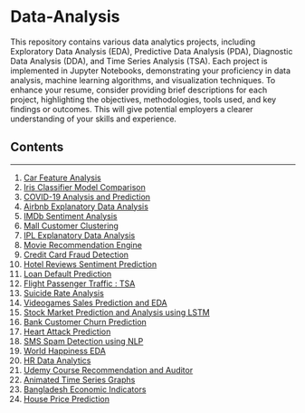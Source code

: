# Data-Analysis
This repository contains various data analytics projects, including Exploratory Data Analysis (EDA), Predictive Data Analysis (PDA), Diagnostic Data Analysis (DDA), and Time Series Analysis (TSA).
Each project is implemented in Jupyter Notebooks, demonstrating your proficiency in data analysis, machine learning algorithms, and visualization techniques.
To enhance your resume, consider providing brief descriptions for each project, highlighting the objectives, methodologies, tools used, and key findings or outcomes. This will give potential employers a clearer understanding of your skills and experience.
## Contents

<hr>

<ol>
  <li><a href="https://github.com/IshanGupta09/Data-Analysis/blob/main/Car_Features_Analysis.ipynb"> Car Feature Analysis</a></li>
  <li><a href="https://github.com/IshanGupta09/Data-Analysis/blob/main/Iris_Classifier_Model_Comparison.ipynb"> Iris Classifier Model Comparison</a></li>
  <li><a href="https://github.com/IshanGupta09/Data-Analysis/blob/main/COVID_19_Analysis_and_Prediction.ipynb">COVID-19 Analysis and Prediction</a></li>
  <li><a href="https://github.com/IshanGupta09/Data-Analysis/blob/main/AirBNB_EDA.ipynb">Airbnb Explanatory Data Analysis</a></li>
  <li><a href="https://github.com/IshanGupta09/Data-Analysis/blob/main/IMDb_Sentiment_Analysis.ipynb">IMDb Sentiment Analysis</a></li>
  <li><a href="https://github.com/IshanGupta09/Data-Analysis/blob/main/Mall_Customers_CLustering.ipynb">Mall Customer Clustering</a></li>
  <li><a href="https://github.com/IshanGupta09/Data-Analysis/blob/main/IPL_EDA.ipynb">IPL Explanatory Data Analysis</a></li>
  <li><a href="https://github.com/IshanGupta09/Data-Analysis/blob/main/Movie_Recommendation_Engine.ipynb">Movie Recommendation Engine</a></li>
  <li><a href="https://github.com/IshanGupta09/Data-Analysis/blob/main/Credit_Card_Fraud_Detection.ipynb">Credit Card Fraud Detection</a></li>
  <li><a href="https://github.com/IshanGupta09/Data-Analysis/blob/main/Hotel_Reviews_Sentiment_Prediction.ipynb">Hotel Reviews Sentiment Prediction</a></li>
  <li><a href="https://github.com/IshanGupta09/Data-Analysis/blob/main/Loan_Default_Prediction.ipynb">Loan Default Prediction</a></li>
  <li><a href="https://github.com/IshanGupta09/Data-Analysis/blob/main/Airlines_Passenger_Traffic_TSA.ipynb">Flight Passenger Traffic : TSA</a></li>
  <li><a href="https://github.com/IshanGupta09/Data-Analysis/blob/main/Suicide_Rate_Analysis.ipynbb">Suicide Rate Analysis</a></li>
  <li><a href="https://github.com/IshanGupta09/Data-Analysis/blob/main/Video_Games_Sale_Prediction_and_EDA.ipynb">Videogames Sales Prediction and EDA</a></li>
  <li><a href="https://github.com/IshanGupta09/Data-Analysis/blob/main/Stock_Market_Analysis_and_Prediction_.ipynb">Stock Market Prediction and Analysis using LSTM</a></li>
  <li><a href="https://github.com/IshanGupta09/Data-Analysis/blob/main/Bank_Customer_Churn_Prediction.ipynb">Bank Customer Churn Prediction</a></li>
  <li><a href="https://github.com/IshanGupta09/Data-Analysis/blob/main/Heart_Attack_Prediction.ipynb">Heart Attack Prediction</a></li>
  <li><a href="https://github.com/IshanGupta09/Data-Analysis/blob/main/SMS_Spam_Detection_NLP_.ipynb">SMS Spam Detection using NLP</a></li>
  <li><a href="https://github.com/IshanGupta09/Data-Analysis/blob/main/World_Happiness_EDA.ipynb">World Happiness EDA</a></li>
  <li><a href="https://github.com/IshanGupta09/Data-Analysis/blob/main/HR_Analysis.ipynb">HR Data Analytics</a></li>
  <li><a href="https://github.com/IshanGupta09/Data-Analysis/blob/main/Udemy_Courses_Recommendation_and_Auditor.ipynb">Udemy Course Recommendation and Auditor</a></li>
  <li><a href="https://github.com/IshanGupta09/Data-Analysis/blob/main/Animated_Weather_Graphs.ipynb">Animated Time Series Graphs</a></li>
  <li><a href="https://github.com/IshanGupta09/Data-Analysis/blob/main/Bangladesh_Economic_Indicators_Analysis.ipynb">Bangladesh Economic Indicators</a></li>
  <li><a href="https://github.com/IshanGupta09/Data-Analysis/blob/main/House_Price_Prediction.ipynb">House Price Prediction</a></li>
</ol>
